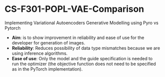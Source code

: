 # CS-F301-POPL-VAE-Comparison
Implementing Variational Autoencoders Generative Modelling using Pyro vs Pytorch

- **Aim**: is to show improvement in reliability and ease of use for the developer for generation of images.
- **Reliability**: Reduces possibility of data type mismatches because we are using inference algorithms.
- **Ease of use**: Only the model and the guide specification is needed to run the optimizer (the objective function does not need to be specified as in the PyTorch implementation).


